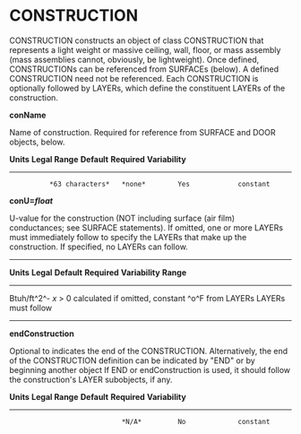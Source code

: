 # CONSTRUCTION

CONSTRUCTION constructs an object of class CONSTRUCTION that represents a light weight or massive ceiling, wall, floor, or mass assembly (mass assemblies cannot, obviously, be lightweight). Once defined, CONSTRUCTIONs can be referenced from SURFACEs (below). A defined CONSTRUCTION need not be referenced. Each CONSTRUCTION is optionally followed by LAYERs, which define the constituent LAYERs of the construction.

**conName**

Name of construction. Required for reference from SURFACE and DOOR objects, below.

  **Units**   **Legal Range**   **Default**   **Required**   **Variability**
  ----------- ----------------- ------------- -------------- -----------------
              *63 characters*   *none*        Yes            constant

**conU=*float***

U-value for the construction (NOT including surface (air film) conductances; see SURFACE statements). If omitted, one or more LAYERs must immediately follow to specify the LAYERs that make up the construction. If specified, no LAYERs can follow.

  --------------------------------------------------------------
  **Units**   **Legal** **Default** **Required** **Variability**
              **Range**
  ----------- --------- ----------- ------------ ---------------
  Btuh/ft^2^- *x* $>$ 0 calculated  if omitted,  constant
  ^o^F                  from LAYERs LAYERs must
                                    follow         

  --------------------------------------------------------------

**endConstruction**

Optional to indicates the end of the CONSTRUCTION. Alternatively, the end of the CONSTRUCTION definition can be indicated by "END" or by beginning another object If END or endConstruction is used, it should follow the construction's LAYER subobjects, if any.

  **Units**   **Legal Range**   **Default**   **Required**   **Variability**
  ----------- ----------------- ------------- -------------- -----------------
                                *N/A*         No             constant

